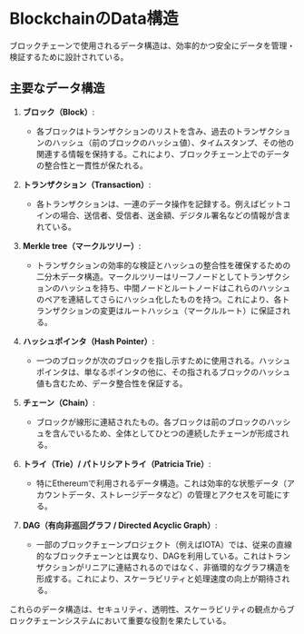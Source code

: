 # BlockchainのData構造

ブロックチェーンで使用されるデータ構造は、効率的かつ安全にデータを管理・検証するために設計されている。

## 主要なデータ構造

1. **ブロック（Block）**:
    - 各ブロックはトランザクションのリストを含み、過去のトランザクションのハッシュ（前のブロックのハッシュ値）、タイムスタンプ、その他の関連する情報を保持する。これにより、ブロックチェーン上でのデータの整合性と一貫性が保たれる。

2. **トランザクション（Transaction）**:
    - 各トランザクションは、一連のデータ操作を記録する。例えばビットコインの場合、送信者、受信者、送金額、デジタル署名などの情報が含まれている。

3. **Merkle tree（マークルツリー）**:
    - トランザクションの効率的な検証とハッシュの整合性を確保するための二分木データ構造。マークルツリーはリーフノードとしてトランザクションのハッシュを持ち、中間ノードとルートノードはこれらのハッシュのペアを連結してさらにハッシュ化したものを持つ。これにより、各トランザクションの変更はルートハッシュ（マークルルート）に保証される。

4. **ハッシュポインタ（Hash Pointer）**:
    - 一つのブロックが次のブロックを指し示すために使用される。ハッシュポインタは、単なるポインタの他に、その指されるブロックのハッシュ値も含むため、データ整合性を保証する。

5. **チェーン（Chain）**:
    - ブロックが線形に連結されたもの。各ブロックは前のブロックのハッシュを含んでいるため、全体としてひとつの連続したチェーンが形成される。

6. **トライ（Trie）/ パトリシアトライ（Patricia Trie）**:
    - 特にEthereumで利用されるデータ構造。これは効率的な状態データ（アカウントデータ、ストレージデータなど）の管理とアクセスを可能にする。

7. **DAG（有向非巡回グラフ / Directed Acyclic Graph）**:
    - 一部のブロックチェーンプロジェクト（例えばIOTA）では、従来の直線的なブロックチェーンとは異なり、DAGを利用している。これはトランザクションがリニアに連結されるのではなく、非循環的なグラフ構造を形成する。これにより、スケーラビリティと処理速度の向上が期待される。

これらのデータ構造は、セキュリティ、透明性、スケーラビリティの観点からブロックチェーンシステムにおいて重要な役割を果たしている。
